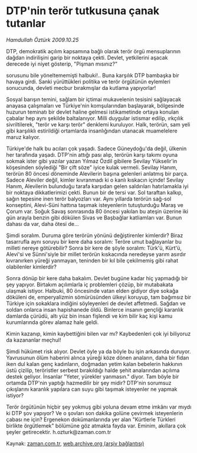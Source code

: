 # DTP'nin terör tutkusuna çanak tutanlar

*Hamdullah Öztürk 2009.10.25*

<tr><td class="metin" colspan="2" style="padding-top: 20px; padding-left: 5px; padding-right: 10px;">DTP, demokratik açılım kapsamına bağlı olarak terör örgü mensuplarının dağdan indirilişini garip bir noktaya çekti. Devlet, yetkilerini aşacak derecede iyi niyet gösterip, "Pişman mısınız?"</td></tr><tr><td class="metin" colspan="2" style="padding-top: 20px; padding-left: 5px; padding-right: 10px;"><p>sorusunu bile yöneltememişti halbuki!.. Buna karşılık DTP bambaşka bir havaya girdi. Sanki yürüttükleri politika ve terör örgütünün eylemleri sonucunda, devleti mecbur bırakmışlar da kutlama yapıyorlar!
<p>Sosyal barışın temini, sağlam bir içtimai mukavelenin tesisini sağlayacak anayasa çalışmaları ve Türkiye'nin komşularından başlayarak, bölgesinde huzurun teminatı bir devlet haline gelmesi istikametinde ortaya konulan çabalar hep aynı şekilde baltalanıyor. Milli duygular istismar edilip, ırkçılık sivriltilerek, "terör ve karşı terör" denklemi kuruluyor. Halk, terörün, sam yeli gibi karşılıklı estirildiği ortamlarda insanlığından utanacak muamelelere maruz kalıyor.
<p>Türkiye'de halk bu acıları çok yaşadı. Sadece Güneydoğu'da değil, ülkenin her tarafında yaşadı. DTP'nin attığı pası alıp, terörün karşı takımı oyuna sokmak ister gibi yazılar yazan Yılmaz Özdil gibilere Sevilay Yükselir'in köşesinden söylediği "Bir çift söze" iyice kulak vermeli. Sevilay Hanım, terörün 80 öncesi döneminde Alevilerin başına gelenleri anlatmış bir parça. Sadece Aleviler değil, kimler kıvranmadı ki o kanlı kıskacın içinde! Sevilay Hanım, Alevilerin bulunduğu tarafa karşıdan gelen saldırıları hatırlamakla iyi bir noktaya dikkatlerimizi çekti. Bunun bir de tersi var. Sol taraftan kalkıp, sağın tepesine inen terör balyozları var. Aynı yıllarda terörün sağ-sol konseptini, Alevi-Süni hattına taşımak isteyenlerin tutuşturduğu Maraş ve Çorum var. Soğuk Savaş sonrasında 80 öncesi yakılan bu ateşin üzerine iki gün arayla benzin gibi dökülen Sivas ve Başbağlar katliamları var. Bunun dahası da var, daha ötesi de...
<p>Şimdi soralım. Duruma göre terörün yönünü değiştirenler kimlerdir? Biraz tasarrufla aynı soruyu bir kere daha soralım: Teröre umut bağlayanlar bu milleti nereye götürebilir? Sonra bir kere de şöyle soralım: Türk'ü, Kürt'ü, Alevi'si ve Sünni'siyle bir millet terörün kıskacında neredeyse yarım asırdır kıvranırken yüreği yanmayan, teninden bir kıl bile çekilmemiş gibi rahat olabilenler kimlerdir?
<p>Sonra dönüp bir kere daha bakalım. Devlet bugüne kadar hiç yapmadığı bir şey yapıyor. Birtakım açılımlarla iç problemleri çözüp, bir mutabakata ulaşmak istiyor. Halbuki, 80 öncesinde vatan elden gidiyor diye sokağa döküleni de, emperyalizmin sömürüsünden ülkeyi koruyup, tam bağımsız bir Türkiye için sokaklara indiğini söyleyenleri de devlet affetmedi. Sağdan ve soldan onlarca insan hapishanede öldü. Binlerce insanın gençliği karanlık damlarda çürüdü, altı yüz bin insan fişlendi ve kim bilir kaç kişi kamu kurumlarında görev alamaz hale geldi.
<p>Kimin kazanıp, kimin kaybettiğini bilen var mı? Kaybedenleri çok iyi biliyoruz da kazananlar meçhul!
<p>Şimdi hükümet risk alıyor. Devlet öyle ya da böyle bu işin arkasında duruyor. Yavrusunun ölüm haberini alınca yüreği köze dönen anaların, daha bir fidan iken dul kalan genç kadınların, doğmadan yetim kalan bebelerin hakkının üstü çizilip, teröristler serbest bırakıldığı halde şehit analarından açılıma destek geliyor. İnsanlar "Yeter, yürekler yanmasın." diyor. Tam böyle bir ortamda DTP'nin yaptığı hazmedilir bir şey midir? DTP'nin sorumsuz çıkışlarını karanlık yapılara can suyu gibi taşımak isteyenler ne yapmak istiyor?
<p>Terör örgütünün hiçbir şey yokmuş gibi yoluna devam etme imkânı var mıydı ki DTP şov yapıyor? Ve o şovları son dakika golüne çevirmek isteyenlerin çabası ne için? Ergenekon dokümanlarında yer alan "Kürtlerle Türkleri birlikte örgütlemek" bölümüne göz atmakta fayda var. Eminim, akıllara çok şeyler getirecektir. h.ozturk@zaman.com.tr<br/></p></p></p></p></p></p></p></p></td></tr>

Kaynak: [zaman.com.tr](http://zaman.com.tr/yazar.do?yazino=907405), [web.archive.org (arşiv bağlantısı)](http://web.archive.org/web/20091031002615/http://www.zaman.com.tr:80/yazar.do?yazino=907405)
